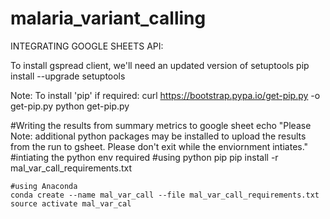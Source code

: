 # malaria_variant_calling


INTEGRATING GOOGLE SHEETS API:

To install gspread client, we'll need an updated version of setuptools
	pip install --upgrade setuptools

Note: To install 'pip' if required:
	curl https://bootstrap.pypa.io/get-pip.py -o get-pip.py
	python get-pip.py


#Writing the results from summary metrics to google sheet
echo "Please Note: additional python packages may be installed to upload the results from the run to gsheet.
Please don't exit while the enviornment intiates."
#intiating the python env required
	#using python pip
	pip install -r mal_var_call_requirements.txt 

	#using Anaconda
	conda create --name mal_var_call --file mal_var_call_requirements.txt
	source activate mal_var_cal

